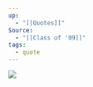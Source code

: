 ```yaml
---
up:
  - "[[Quotes]]"
Source:
  - "[[Class of '09]]"
tags:
  - quote
---
```


![](https://i.imgur.com/4AKnHx1.jpeg)
